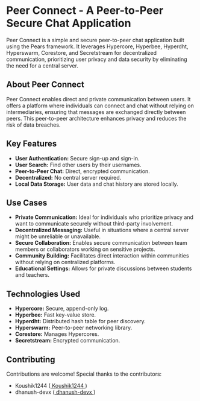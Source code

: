 
# Peer Connect - A Peer-to-Peer Secure Chat Application

Peer Connect is a simple and secure peer-to-peer chat application built using the Pears framework. It leverages Hypercore, Hyperbee, Hyperdht, Hyperswarm, Corestore, and Secretstream for decentralized communication, prioritizing user privacy and data security by eliminating the need for a central server.

## About Peer Connect

Peer Connect enables direct and private communication between users.  It offers a platform where individuals can connect and chat without relying on intermediaries, ensuring that messages are exchanged directly between peers. This peer-to-peer architecture enhances privacy and reduces the risk of data breaches.

## Key Features

* **User Authentication:** Secure sign-up and sign-in.
* **User Search:** Find other users by their usernames.
* **Peer-to-Peer Chat:** Direct, encrypted communication.
* **Decentralized:** No central server required.
* **Local Data Storage:** User data and chat history are stored locally.

## Use Cases

* **Private Communication:** Ideal for individuals who prioritize privacy and want to communicate securely without third-party involvement.
* **Decentralized Messaging:** Useful in situations where a central server might be unreliable or unavailable.
* **Secure Collaboration:** Enables secure communication between team members or collaborators working on sensitive projects.
* **Community Building:** Facilitates direct interaction within communities without relying on centralized platforms.
* **Educational Settings:**  Allows for private discussions between students and teachers.

## Technologies Used

* **Hypercore:** Secure, append-only log.
* **Hyperbee:** Fast key-value store.
* **Hyperdht:** Distributed hash table for peer discovery.
* **Hyperswarm:** Peer-to-peer networking library.
* **Corestore:** Manages Hypercores.
* **Secretstream:** Encrypted communication.

## Contributing

Contributions are welcome! Special thanks to the contributors:

* Koushik1244 ([ Koushik1244 ](https://github.com/Koushik1244))
* dhanush-devx ([ dhanush-devx ](https://github.com/dhanush-devx))
